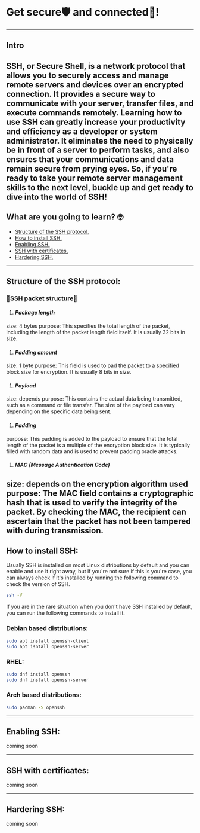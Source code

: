 # Get secure🛡️ and connected🔗!
---
## Intro
SSH, or Secure Shell, is a network protocol that allows you to securely access and manage remote servers and devices over an encrypted connection. It provides a secure way to communicate with your server, transfer files, and execute commands remotely. Learning how to use SSH can greatly increase your productivity and efficiency as a developer or system administrator. It eliminates the need to physically be in front of a server to perform tasks, and also ensures that your communications and data remain secure from prying eyes.
So, if you're ready to take your remote server management skills to the next level, buckle up and get ready to dive into the world of SSH!
---

## What are you going to learn? 🤓

- [Structure of the SSH protocol.](#structure-of-the-ssh-protocol)
- [How to install SSH.](#how-to-install-ssh)
- [Enabling SSH.](#enabling-ssh)
- [SSH with certificates.](#ssh-with-certificates)
- [️Hardering SSH.](#hardering-ssh)
---

## Structure of the **SSH** protocol:
### **🧬SSH packet structure🧬**
1. #### _Package length_
  size: 4 bytes
  purpose: This specifies the total length of the packet, including the length of the packet length field itself. It is usually 32 bits in size.
1. #### _Padding amount_
  size: 1 byte
  purpose: This field is used to pad the packet to a specified block size for encryption. It is usually 8 bits in size.
1. #### _Payload_
  size: depends
  purpose: This contains the actual data being transmitted, such as a command or file transfer. The size of the payload can vary depending on the specific data being sent.
1. #### _Padding_
  purpose: This padding is added to the payload to ensure that the total length of the packet is a multiple of the encryption block size. It is typically filled with random data and is used to prevent   padding oracle attacks.
1. #### _MAC (Message Authentication Code)_
  size: depends on the encryption algorithm used
  purpose: The MAC field contains a cryptographic hash that is used to verify the integrity of the packet. By checking the MAC, the recipient can ascertain that the packet has not been tampered with during transmission.
---
## How to install **SSH**:
Usually SSH is installed on most Linux distributions by default and you can enable and use it right away, but if you're not sure if this is you're case, you can always check if it's installed by running the following command to check the version of SSH.
```sh
ssh -V
```
If you are in the rare situation when you don't have SSH installed by default, you can run the following commands to install it.
### Debian based distributions:
```sh
sudo apt install openssh-client
sudo apt isntall openssh-server
```
### RHEL:
```sh
sudo dnf install openssh
sudo dnf install openssh-server
```
### Arch based distributions:
```sh
sudo pacman -S openssh
```
---
## Enabling **SSH**:
coming soon

---
## **SSH** with certificates:
coming soon

---
## Hardering **SSH**:
coming soon
